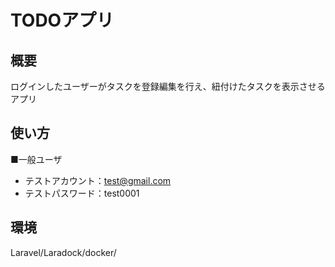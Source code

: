 # TODOアプリ

## 概要
ログインしたユーザーがタスクを登録編集を行え、紐付けたタスクを表示させるアプリ

## 使い方
■一般ユーザ
* テストアカウント：test@gmail.com
* テストパスワード：test0001

## 環境
Laravel/Laradock/docker/